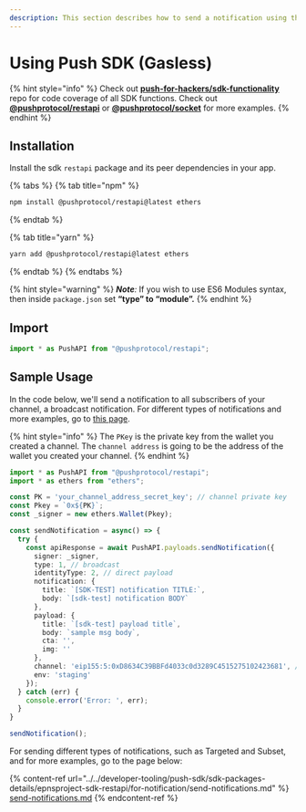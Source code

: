 ```yaml
---
description: This section describes how to send a notification using the Push SDK.
---
```


# Using Push SDK (Gasless)

{% hint style="info" %}
Check out [**push-for-hackers/sdk-functionality**](https://github.com/ethereum-push-notification-service/push-for-hackers/tree/main/sdk-functionality) repo for code coverage of all SDK functions. Check out [**@pushprotocol/restapi**](https://www.npmjs.com/package/@pushprotocol/restapi) or [**@pushprotocol/socket**](https://www.npmjs.com/package/@pushprotocol/socket) for more examples.
{% endhint %}

## Installation

Install the sdk `restapi` package and its peer dependencies in your app.

{% tabs %}
{% tab title="npm" %}
```bash
npm install @pushprotocol/restapi@latest ethers
```
{% endtab %}

{% tab title="yarn" %}
```bash
yarn add @pushprotocol/restapi@latest ethers
```
{% endtab %}
{% endtabs %}

{% hint style="warning" %}
_**Note**:_ If you wish to use ES6 Modules syntax, then inside `package.json` set **“type” to “module”.**
{% endhint %}

## Import

```typescript
import * as PushAPI from "@pushprotocol/restapi";
```

## Sample Usage

In the code below, we'll send a notification to all subscribers of your channel, a broadcast notification. For different types of notifications and more examples, go to [this page](../../developer-tooling/push-sdk/sdk-packages-details/epnsproject-sdk-restapi/for-notification/send-notifications.md).

{% hint style="info" %}
The `PKey` is the private key from the wallet you created a channel. The `channel address` is going to be the address of the wallet you created your channel.
{% endhint %}

```typescript
import * as PushAPI from "@pushprotocol/restapi";
import * as ethers from "ethers";

const PK = 'your_channel_address_secret_key'; // channel private key
const Pkey = `0x${PK}`;
const _signer = new ethers.Wallet(Pkey);

const sendNotification = async() => {
  try {
    const apiResponse = await PushAPI.payloads.sendNotification({
      signer: _signer,
      type: 1, // broadcast
      identityType: 2, // direct payload
      notification: {
        title: `[SDK-TEST] notification TITLE:`,
        body: `[sdk-test] notification BODY`
      },
      payload: {
        title: `[sdk-test] payload title`,
        body: `sample msg body`,
        cta: '',
        img: ''
      },
      channel: 'eip155:5:0xD8634C39BBFd4033c0d3289C4515275102423681', // your channel address
      env: 'staging'
    });
  } catch (err) {
    console.error('Error: ', err);
  }
}

sendNotification();
```

For sending different types of notifications, such as Targeted and Subset, and for more examples, go to the page below:

{% content-ref url="../../developer-tooling/push-sdk/sdk-packages-details/epnsproject-sdk-restapi/for-notification/send-notifications.md" %}
[send-notifications.md](../../developer-tooling/push-sdk/sdk-packages-details/epnsproject-sdk-restapi/for-notification/send-notifications.md)
{% endcontent-ref %}

